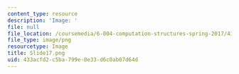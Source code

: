 ```yaml
---
content_type: resource
description: 'Image: '
file: null
file_location: /coursemedia/6-004-computation-structures-spring-2017/433acfd2c5ba799e0e33d6c0ab07d64d_Slide17.png
file_type: image/png
resourcetype: Image
title: Slide17.png
uid: 433acfd2-c5ba-799e-0e33-d6c0ab07d64d
---
```

